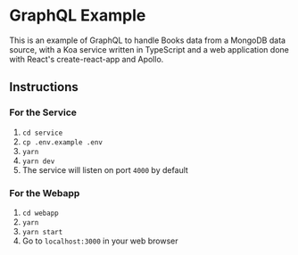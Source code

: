# GraphQL Example

This is an example of GraphQL to handle Books data from a MongoDB data source, with a Koa service written in TypeScript and a web application done with React's create-react-app and Apollo.

## Instructions
### For the Service
1. `cd service`
2. `cp .env.example .env`
3. `yarn`
4. `yarn dev`
5. The service will listen on port `4000` by default

### For the Webapp
1. `cd webapp`
2. `yarn`
3. `yarn start`
4. Go to `localhost:3000` in your web browser



